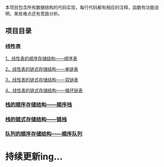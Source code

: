 本项目包含所有数据结构的代码实现，每行代码都有相应的注释，函数有功能说明，某些难点还有思路分析。

## 项目目录

### 线性表

[1、线性表的顺序存储结构——顺序表](https://github.com/blizzawang/Data-Structure/blob/master/%E7%BA%BF%E6%80%A7%E8%A1%A8/Table.c)

[2、线性表的链式存储结构——单链表](https://github.com/blizzawang/Data-Structure/blob/master/%E7%BA%BF%E6%80%A7%E8%A1%A8/SingleList.c)

[3、线性表的链式存储结构——双链表](https://github.com/blizzawang/Data-Structure/blob/master/%E7%BA%BF%E6%80%A7%E8%A1%A8/DoubleList.c)

[4、线性表的链式存储结构——循环链表](https://github.com/blizzawang/Data-Structure/blob/master/%E7%BA%BF%E6%80%A7%E8%A1%A8/CycleList.c)

### [栈的顺序存储结构——顺序栈](https://github.com/blizzawang/Data-Structure/blob/master/SequenceStack.c)

### [栈的链式存储结构——链栈](https://github.com/blizzawang/Data-Structure/blob/master/LinkStack.c)

### [队列的顺序存储结构——顺序队列](https://github.com/blizzawang/Data-Structure/blob/master/SequenceQueue.c)

# 持续更新ing...
